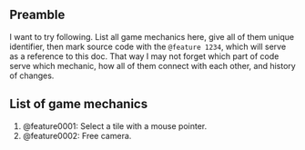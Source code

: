 ## Preamble

I want to try following.
List all game mechanics here, give all of them unique identifier,
then mark source code with the `@feature 1234`, which will serve
as a reference to this doc.
That way I may not forget which part of code serve which mechanic,
how all of them connect with each other, and history of changes.

## List of game mechanics

1. @feature0001: Select a tile with a mouse pointer.
2. @feature0002: Free camera.
